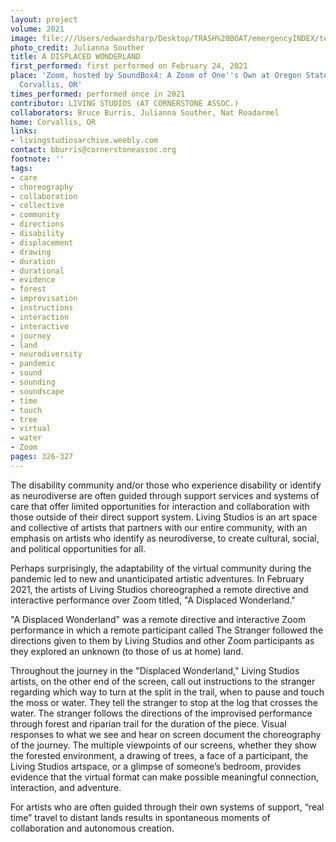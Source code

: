 ```yaml
---
layout: project
volume: 2021
image: file:///Users/edwardsharp/Desktop/TRASH%20BOAT/emergencyINDEX/ten_plus/guts/Links/1665332424007_Still_LivingStudios.JPG
photo_credit: Julianna Souther
title: A DISPLACED WONDERLAND
first_performed: first performed on February 24, 2021
place: 'Zoom, hosted by SoundBox4: A Zoom of One''s Own at Oregon State University,
  Corvallis, OR'
times_performed: performed once in 2021
contributor: LIVING STUDIOS (AT CORNERSTONE ASSOC.)
collaborators: Bruce Burris, Julianna Souther, Nat Roadarmel
home: Corvallis, OR
links:
- livingstudiosarchive.weebly.com
contact: bburris@cornerstoneassoc.org
footnote: ''
tags:
- care
- choreography
- collaboration
- collective
- community
- directions
- disability
- displacement
- drawing
- duration
- durational
- evidence
- forest
- improvisation
- instructions
- interaction
- interactive
- journey
- land
- neurodiversity
- pandemic
- sound
- sounding
- soundscape
- time
- touch
- tree
- virtual
- water
- Zoom
pages: 326-327
---
```


The disability community and/or those who experience disability or identify as neurodiverse are often guided through support services and systems of care that offer limited opportunities for interaction and collaboration with those outside of their direct support system. Living Studios is an art space and collective of artists that partners with our entire community, with an emphasis on artists who identify as neurodiverse, to create cultural, social, and political opportunities for all. 

Perhaps surprisingly, the adaptability of the virtual community during the pandemic led to new and unanticipated artistic adventures. In February 2021, the artists of Living Studios choreographed a remote directive and interactive performance over Zoom titled, "A Displaced Wonderland."

"A Displaced Wonderland" was a remote directive and interactive Zoom performance in which a remote participant called The Stranger followed the directions given to them by Living Studios and other Zoom participants as they explored an unknown (to those of us at home) land.

Throughout the journey in the "Displaced Wonderland," Living Studios artists, on the other end of the screen, call out instructions to the stranger regarding which way to turn at the split in the trail, when to pause and touch the moss or water. They tell the stranger to stop at the log that crosses the water. The stranger follows the directions of the improvised performance through forest and riparian trail for the duration of the piece. Visual responses to what we see and hear on screen document the choreography of the journey. The multiple viewpoints of our screens, whether they show the forested environment, a drawing of trees, a face of a participant, the Living Studios artspace, or a glimpse of someone’s bedroom, provides evidence that the virtual format can make possible meaningful connection, interaction, and adventure.

For artists who are often guided through their own systems of support, “real time” travel to distant lands results in spontaneous moments of collaboration and autonomous creation.